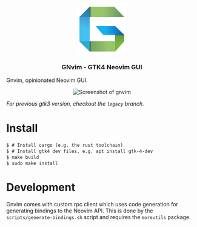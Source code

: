 <p align="center">
	<img src="./desktop/gnvim_128.png" alt="GNvim Logo">
    <h3 align="center">GNvim - GTK4 Neovim GUI</h3>
</p>

Gnvim, opinionated Neovim GUI.

<p align="center">
	<img src="https://github.com/vhakulinen/gnvim/wiki/screenshot.png" alt="Screenshot of gnvim">
</p>

_For previous gtk3 version, checkout the `legacy` branch._

# Install

```
$ # Install cargo (e.g. the rust toolchain)
$ # Install gtk4 dev files, e.g. apt install gtk-4-dev
$ make build
$ sudo make install
```

# Development

Gnvim comes with custom rpc client which uses code generation for generating
bindings to the Neovim API. This is done by the `scripts/generate-bindings.sh`
script and requires the `moreutils` package.
